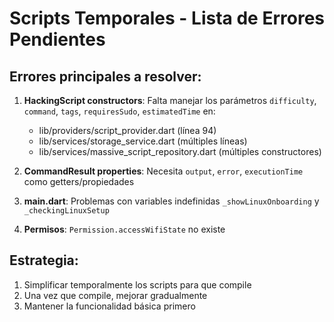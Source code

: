 # Scripts Temporales - Lista de Errores Pendientes

## Errores principales a resolver:

1. **HackingScript constructors**: Falta manejar los parámetros `difficulty`, `command`, `tags`, `requiresSudo`, `estimatedTime` en:
   - lib/providers/script_provider.dart (línea 94)
   - lib/services/storage_service.dart (múltiples líneas)
   - lib/services/massive_script_repository.dart (múltiples constructores)

2. **CommandResult properties**: Necesita `output`, `error`, `executionTime` como getters/propiedades

3. **main.dart**: Problemas con variables indefinidas `_showLinuxOnboarding` y `_checkingLinuxSetup`

4. **Permisos**: `Permission.accessWifiState` no existe

## Estrategia:
1. Simplificar temporalmente los scripts para que compile
2. Una vez que compile, mejorar gradualmente
3. Mantener la funcionalidad básica primero
